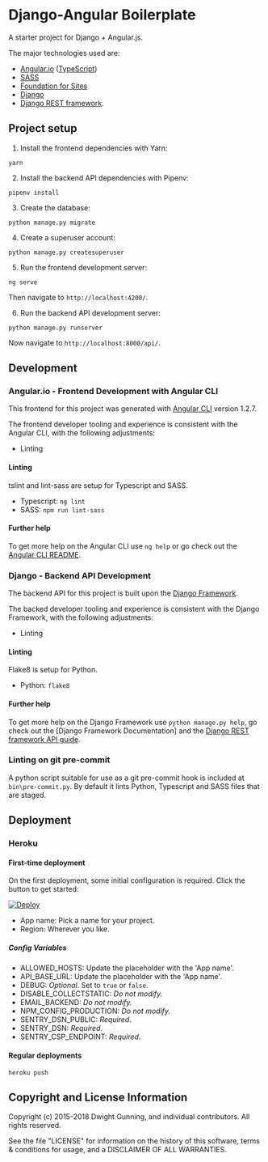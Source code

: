 # Django-Angular Boilerplate

A starter project for Django + Angular.js.

The major technologies used are:
- [Angular.io](https://angular.io/) ([TypeScript](https://www.typescriptlang.org))
- [SASS](http://sass-lang.com/)
- [Foundation for Sites](https://foundation.zurb.com/sites.html)
- [Django](https://djangoproject.com)
- [Django REST framework](http://www.django-rest-framework.org/).

## Project setup

1. Install the frontend dependencies with Yarn:

```(bash)
yarn
```

2. Install the backend API dependencies with Pipenv:

```(bash)
pipenv install
```

3. Create the database:

```(bash)
python manage.py migrate
```

4. Create a superuser account:

```(bash)
python manage.py createsuperuser
```

5. Run the frontend development server:

```(bash)
ng serve
```

Then navigate to `http://localhost:4200/`.

6. Run the backend API development server:

```(bash)
python manage.py runserver
```

Now navigate to `http://localhost:8000/api/`.

## Development

### Angular.io - Frontend Development with Angular CLI

This frontend for this project was generated with [Angular CLI](https://github.com/angular/angular-cli) version 1.2.7.

The frontend developer tooling and experience is consistent with the Angular CLI, with the following adjustments:
 - Linting

#### Linting

tslint and lint-sass are setup for Typescript and SASS.
 - Typescript: `ng lint`
 - SASS: `npm run lint-sass`

#### Further help

To get more help on the Angular CLI use `ng help` or go check out the [Angular CLI README](https://github.com/angular/angular-cli/blob/master/README.md).

### Django - Backend API Development

The backend API for this project is built upon the [Django Framework](https://www.djangoproject.com).

The backed developer tooling and experience is consistent with the Django Framework, with the following adjustments:
 - Linting

#### Linting

Flake8 is setup for Python.
 - Python: `flake8`

#### Further help

To get more help on the Django Framework use `python manage.py help`, go check out the [Django Framework Documentation] and the [Django REST framework API guide](http://www.django-rest-framework.org/#api-guide).

### Linting on git pre-commit

A python script suitable for use as a git pre-commit hook is included at `bin\pre-commit.py`. By default it lints Python, Typescript and SASS files that are staged.

## Deployment

### Heroku

#### First-time deployment

On the first deployment, some initial configuration is required. Click the button to get started:

[![Deploy](https://www.herokucdn.com/deploy/button.svg)](https://heroku.com/deploy)

 - App name: Pick a name for your project.
 - Region: Wherever you like.

##### Config Variables
 - ALLOWED_HOSTS: Update the placeholder with the 'App name'.
 - API_BASE_URL: Update the placeholder with the 'App name'.
 - DEBUG: *Optional*. Set to `true` or `false`.
 - DISABLE_COLLECTSTATIC: *Do not modify.*
 - EMAIL_BACKEND: *Do not modify.*
 - NPM_CONFIG_PRODUCTION: *Do not modify.*
 - SENTRY_DSN_PUBLIC: *Required*.
 - SENTRY_DSN: *Required*.
 - SENTRY_CSP_ENDPOINT: *Required*.

#### Regular deployments

```(bash)
heroku push
```

## Copyright and License Information

Copyright (c) 2015-2018 Dwight Gunning, and individual contributors. All rights reserved.

See the file "LICENSE" for information on the history of this software, terms & conditions for usage, and a DISCLAIMER OF ALL WARRANTIES.
